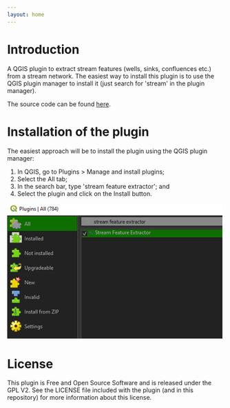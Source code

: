 ```yaml
---
layout: home
---
```


# Introduction

A QGIS plugin to extract stream features (wells, sinks, confluences etc.)
from a stream network. The easiest way to install this plugin is to use
the QGIS plugin manager to install it (just search for 'stream' in the
plugin manager).

The source code can be found [here](https://github.com/kartoza/stream_feature_extractor).


# Installation of the plugin
The easiest approach will be to install the plugin using the QGIS plugin manager:
1. In QGIS, go to Plugins > Manage and install plugins;
2. Select the All tab;
3. In the search bar, type 'stream feature extractor'; and
4. Select the plugin and click on the Install button.

![plugin_management](/images/ui/plugin_install.png)

# License
This plugin is Free and Open Source Software and is released under the GPL V2.
See the LICENSE file included with the plugin (and in this repository) for
more information about this license.
